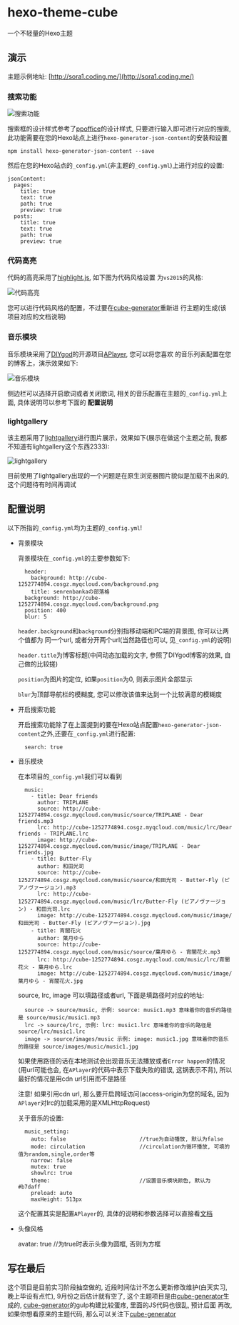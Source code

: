 # hexo-theme-cube


一个不轻量的Hexo主题


## 演示


主题示例地址: [http://sora1.coding.me/](http://sora1.coding.me/)


### 搜索功能


![搜索功能](http://ouo1ro65u.bkt.clouddn.com/%E6%90%9C%E7%B4%A2%E5%8A%9F%E8%83%BD.png)

搜索框的设计样式参考了[ppoffice](https://github.com/ppoffice/hexo-theme-icarus)的设计样式,
只要进行输入即可进行对应的搜索, 此功能需要在您的Hexo站点上进行`hexo-generator-json-content`的安装和设置

    npm install hexo-generator-json-content --save
    
然后在您的Hexo站点的`_config.yml`(非主题的`_config.yml`)上进行对应的设置:

    jsonContent:
      pages:
        title: true
        text: true
        path: true
        preview: true
      posts:
        title: true
        text: true
        path: true
        preview: true


### 代码高亮


代码的高亮采用了[highlight.js](https://github.com/isagalaev/highlight.js), 如下图为代码风格设置
为`vs2015`的风格:

![代码高亮](http://ouo1ro65u.bkt.clouddn.com/%E4%BB%A3%E7%A0%81%E9%AB%98%E4%BA%AE.png)

您可以进行代码风格的配置，不过要在[cube-generator](https://github.com/ZEROKISEKI/cube-generator)重新进
行主题的生成(该项目对应的文档说明)


### 音乐模块


音乐模块采用了[DIYgod](https://github.com/MoePlayer/APlayer)的开源项目[APlayer](https://github.com/MoePlayer/APlayer), 您可以将您喜欢
的音乐列表配置在您的博客上，演示效果如下:

![音乐模块](http://ouo1ro65u.bkt.clouddn.com/%E9%9F%B3%E4%B9%90%E6%A8%A1%E5%9D%97.png)

侧边栏可以选择开启歌词或者关闭歌词, 相关的音乐配置在主题的`_config.yml`上面, 具体说明可以参考下面的
**配置说明**


### lightgallery


该主题采用了[lightgallery](https://github.com/sachinchoolur/lightGallery)进行图片展示，效果如下(展示在做这个主题之前, 我都不知道有lightgallery这个东西2333):

![lightgallery](http://ouo1ro65u.bkt.clouddn.com/lightgallery.png)

目前使用了lightgallery出现的一个问题是在原生浏览器图片貌似是加载不出来的, 这个问题待有时间再调试


## 配置说明

以下所指的`_config.yml`均为主题的`_config.yml`!


- 背景模块

    背景模块在`_config.yml`的主要参数如下:
    
        header:
          background: http://cube-1252774894.cosgz.myqcloud.com/background.png
          title: senrenbankaの部落格
        background: http://cube-1252774894.cosgz.myqcloud.com/background.png
        position: 400
        blur: 5        

    `header.background`和`background`分别指移动端和PC端的背景图, 你可以让两个值都为
    同一个url, 或者分开两个url(当然路径也可以, 见`_config.yml`的说明)
    
    `header.title`为博客标题(中间动态加载的文字, 参照了DIYgod博客的效果, 自己做的比较搓)
    
    `position`为图片的定位, 如果`position`为0, 则表示图片全部显示
    
    `blur`为顶部导航栏的模糊度, 您可以修改该值来达到一个比较满意的模糊度
    

- 开启搜索功能

    开启搜索功能除了在上面提到的要在Hexo站点配置`hexo-generator-json-content`之外,还要在`_config.yml`进行配置:
    
        search: true
        

- 音乐模块

    在本项目的`_config.yml`我们可以看到
    
        music:
          - title: Dear friends
            author: TRIPLANE
            source: http://cube-1252774894.cosgz.myqcloud.com/music/source/TRIPLANE - Dear friends.mp3
            lrc: http://cube-1252774894.cosgz.myqcloud.com/music/lrc/Dear friends - TRIPLANE.lrc
            image: http://cube-1252774894.cosgz.myqcloud.com/music/image/TRIPLANE - Dear friends.jpg
          - title: Butter-Fly
            author: 和田光司
            source: http://cube-1252774894.cosgz.myqcloud.com/music/source/和田光司 - Butter-Fly (ピアノヴァージョン).mp3
            lrc: http://cube-1252774894.cosgz.myqcloud.com/music/lrc/Butter-Fly (ピアノヴァージョン) - 和田光司.lrc
            image: http://cube-1252774894.cosgz.myqcloud.com/music/image/和田光司 - Butter-Fly (ピアノヴァージョン).jpg
          - title: 宵闇花火
            author: 葉月ゆら
            source: http://cube-1252774894.cosgz.myqcloud.com/music/source/葉月ゆら - 宵闇花火.mp3
            lrc: http://cube-1252774894.cosgz.myqcloud.com/music/lrc/宵闇花火 - 葉月ゆら.lrc
            image: http://cube-1252774894.cosgz.myqcloud.com/music/image/葉月ゆら - 宵闇花火.jpg
     
    source, lrc, image 可以填路径或者url, 下面是填路径时对应的地址:
    
        source -> source/music, 示例: source: music1.mp3 意味着你的音乐的路径是 source/music/music1.mp3
        lrc -> source/lrc, 示例: lrc: music1.lrc 意味着你的音乐的路径是 source/lrc/music1.lrc
        image -> source/images/music 示例: image: music1.jpg 意味着你的音乐的路径是 source/images/music/music1.jpg
    
    如果使用路径的话在本地测试会出现音乐无法播放或者`Error happen`的情况(用url可能也会, 在`APlayer`的代码中表示下载失败的错误, 这锅表示不背),
    所以最好的情况是用cdn url引用而不是路径
    
    注意! 如果引用cdn url, 那么要开启跨域访问(access-origin为您的域名, 因为`APlayer`对lrc的加载采用的是XMLHttpRequest)
    
    关于音乐的设置:
    
        music_setting:
          auto: false                       //true为自动播放, 默认为false
          mode: circulation                 //circulation为循环播放, 可填的值为random,single,order等
          narrow: false
          mutex: true
          showlrc: true                     
          theme:                            //设置音乐模块颜色, 默认为#b7daff
          preload: auto                 
          maxHeight: 513px
          
    这个配置其实是配置`APlayer`的, 具体的说明和参数选择可以直接看[文档](https://aplayer.js.org/docs/#/)
    

- 头像风格
    
    avatar: true        //为true时表示头像为圆框, 否则为方框
    
        
## 写在最后


这个项目是目前实习阶段抽空做的, 近段时间估计不怎么更新修改维护(白天实习, 晚上毕设有点忙), 9月份之后估计就有空了,
这个主题项目是由[cube-generator](https://github.com/ZEROKISEKI/cube-generator)生成的, [cube-generator](https://github.com/ZEROKISEKI/cube-generator)的gulp构建比较蛋疼, 里面的JS代码也很乱, 预计后面
再改, 如果你想看原来的主题代码, 那么可以关注下[cube-generator](https://github.com/ZEROKISEKI/cube-generator)

